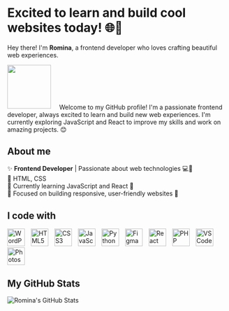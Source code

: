 # Excited to learn and build cool websites today! 🌐🚀

Hey there! I'm **Romina**, a frontend developer who loves crafting beautiful web experiences.

<div align="left">
  <img src="https://i.pinimg.com/originals/69/b2/88/69b28856241ddc9ee1b856faea64db05.gif" height="100" style="margin-right: 15px;" />
  <p style="display: inline; vertical-align: middle;">Welcome to my GitHub profile! I'm a passionate frontend developer, always excited to learn and build new web experiences. I'm currently exploring JavaScript and React to improve my skills and work on amazing projects. 😊</p>
</div>

## About me

✨ **Frontend Developer** | Passionate about web technologies 💻💖  
🔧 HTML, CSS  
🚀 Currently learning JavaScript and React 💫  
🎯 Focused on building responsive, user-friendly websites 🌸

## I code with

<div align="left">
  <img src="https://cdn.jsdelivr.net/gh/devicons/devicon/icons/wordpress/wordpress-original.svg" height="40" alt="WordPress logo" style="margin-right: 10px;"/>
  <img src="https://cdn.jsdelivr.net/gh/devicons/devicon/icons/html5/html5-original.svg" height="40" alt="HTML5 logo" style="margin-right: 10px;"/>
  <img src="https://cdn.jsdelivr.net/gh/devicons/devicon/icons/css3/css3-original.svg" height="40" alt="CSS3 logo" style="margin-right: 10px;"/>
  <img src="https://cdn.jsdelivr.net/gh/devicons/devicon/icons/javascript/javascript-original.svg" height="40" alt="JavaScript logo" style="margin-right: 10px;"/>
  <img src="https://cdn.jsdelivr.net/gh/devicons/devicon/icons/python/python-original.svg" height="40" alt="Python logo" style="margin-right: 10px;"/>
  <img src="https://cdn.jsdelivr.net/gh/devicons/devicon/icons/figma/figma-original.svg" height="40" alt="Figma logo" style="margin-right: 10px;"/>
  <img src="https://cdn.jsdelivr.net/gh/devicons/devicon/icons/react/react-original.svg" height="40" alt="React logo" style="margin-right: 10px;"/>
  <img src="https://cdn.jsdelivr.net/gh/devicons/devicon/icons/php/php-original.svg" height="40" alt="PHP logo" style="margin-right: 10px;"/>
  <img src="https://cdn.jsdelivr.net/gh/devicons/devicon/icons/vscode/vscode-original.svg" height="40" alt="VSCode logo" style="margin-right: 10px;"/>
  <img src="https://cdn.jsdelivr.net/gh/devicons/devicon/icons/photoshop/photoshop-plain.svg" height="40" alt="Photoshop logo" style="margin-right: 10px;"/>
</div>

## My GitHub Stats

![Romina's GitHub Stats](https://github-readme-stats.vercel.app/api?username=rominagorgani&show_icons=true&count_private=true&hide=prs&hide_title=true&hide_border=true&theme=radical)

